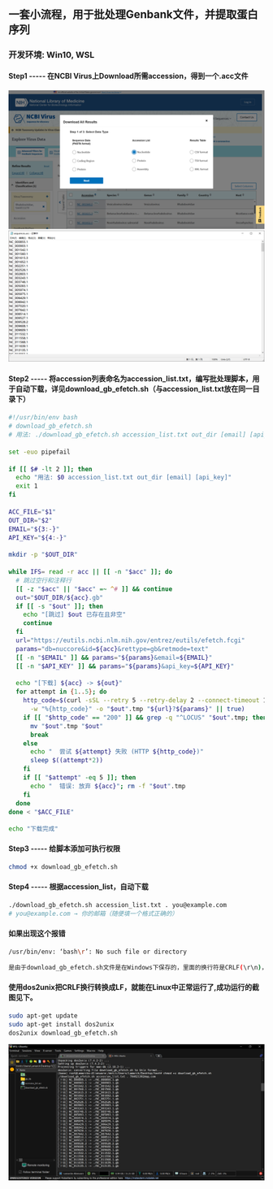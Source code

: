 ## 一套小流程，用于批处理Genbank文件，并提取蛋白序列

### 开发环境: Win10, WSL

#### Step1 ----- 在NCBI Virus上Download所需accession，得到一个.acc文件

<img src="images/1.png" alt="NCBI Virus Accession_download" width="800">
<img src="images/2.png" alt="accession.acc" width="800">

#### Step2 ----- 将accession列表命名为accession_list.txt，编写批处理脚本，用于自动下载，详见download_gb_efetch.sh（与accession_list.txt放在同一目录下）
```bash
#!/usr/bin/env bash
# download_gb_efetch.sh
# 用法: ./download_gb_efetch.sh accession_list.txt out_dir [email] [api_key]

set -euo pipefail

if [[ $# -lt 2 ]]; then
  echo "用法: $0 accession_list.txt out_dir [email] [api_key]"
  exit 1
fi

ACC_FILE="$1"
OUT_DIR="$2"
EMAIL="${3:-}"
API_KEY="${4:-}"

mkdir -p "$OUT_DIR"

while IFS= read -r acc || [[ -n "$acc" ]]; do
  # 跳过空行和注释行
  [[ -z "$acc" || "$acc" =~ ^# ]] && continue
  out="$OUT_DIR/${acc}.gb"
  if [[ -s "$out" ]]; then
    echo "[跳过] $out 已存在且非空"
    continue
  fi
  url="https://eutils.ncbi.nlm.nih.gov/entrez/eutils/efetch.fcgi"
  params="db=nuccore&id=${acc}&rettype=gb&retmode=text"
  [[ -n "$EMAIL" ]] && params="${params}&email=${EMAIL}"
  [[ -n "$API_KEY" ]] && params="${params}&api_key=${API_KEY}"

  echo "[下载] ${acc} -> ${out}"
  for attempt in {1..5}; do
    http_code=$(curl -sSL --retry 5 --retry-delay 2 --connect-timeout 10 \
      -w "%{http_code}" -o "$out".tmp "${url}?${params}" || true)
    if [[ "$http_code" == "200" ]] && grep -q "^LOCUS" "$out".tmp; then
      mv "$out".tmp "$out"
      break
    else
      echo "  尝试 ${attempt} 失败 (HTTP ${http_code})"
      sleep $((attempt*2))
    fi
    if [[ "$attempt" -eq 5 ]]; then
      echo "  错误: 放弃 ${acc}"; rm -f "$out".tmp
    fi
  done
done < "$ACC_FILE"

echo "下载完成"
```

#### Step3 ----- 给脚本添加可执行权限
```bash
chmod +x download_gb_efetch.sh
```

#### Step4 ----- 根据accession_list，自动下载
```bash
./download_gb_efetch.sh accession_list.txt . you@example.com
# you@example.com → 你的邮箱（随便填一个格式正确的）
```
#### 如果出现这个报错
```bash
/usr/bin/env: ‘bash\r’: No such file or directory
```
```bash
是由于download_gb_efetch.sh文件是在Windows下保存的，里面的换行符是CRLF(\r\n)，而Linux/WSL需要的是LF(\n)。它让/usr/bin/env bash这一行读成了bash\r，所以报错找不到命令。
```
#### 

#### 使用dos2unix把CRLF换行转换成LF，就能在Linux中正常运行了,成功运行的截图见下。
```bash
sudo apt-get update
sudo apt-get install dos2unix
dos2unix download_gb_efetch.sh
```
<img src="images/3.png" alt="successful run" width="800">
